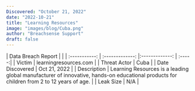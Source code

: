 ```yaml
---
Discovered: "October 21, 2022"
date: "2022-10-21"
title: "Learning Resources"
image: "images/blog/Cuba.png"
author: "Breachsense Support"
draft: false
---
```


| Data Breach Report           |              | 
| :-----------: | :-------------:     |:-------------:    | :-----:|
| Victim      | learningresources.com      | 
| Threat Actor      | Cuba      | 
| Date Discovered      | Oct 21, 2022      | 
| Description      | Learning Resources is a leading global manufacturer of innovative, hands-on educational products for children from 2 to 12 years of age.      | 
| Leak Size      | N/A      | 

